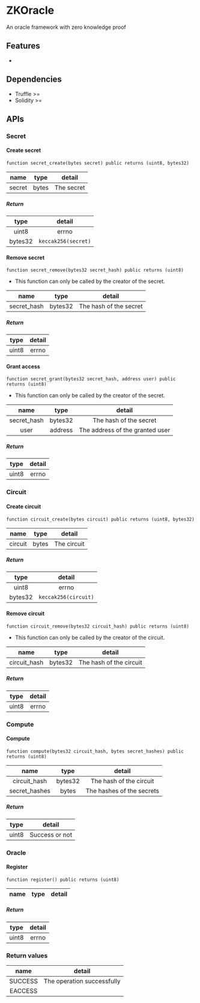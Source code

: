 # ZKOracle
An oracle framework with zero knowledge proof

## Features

* 

## Dependencies

* Truffle >=
* Solidity >=

## APIs

### Secret

#### Create secret

`function secret_create(bytes secret) public returns (uint8, bytes32)`

| name | type | detail |
| :--: | :--: | :--: |
| secret | bytes | The secret |

##### Return

| type | detail |
| :--: | :--: |
| uint8 | errno |
| bytes32 | `keccak256(secret)` |

#### Remove secret 

`function secret_remove(bytes32 secret_hash) public returns (uint8)`

* This function can only be called by the creator of the secret.

| name | type | detail |
| :--: | :--: | :--: |
| secret_hash | bytes32 | The hash of the secret |

##### Return

| type | detail |
| :--: | :--: |
| uint8 | errno |

#### Grant access

`function secret_grant(bytes32 secret_hash, address user) public returns (uint8)`

* This function can only be called by the creator of the secret.

| name | type | detail |
| :--: | :--: | :--: |
| secret_hash | bytes32 | The hash of the secret |
| user | address | The address of the granted user |

##### Return

| type | detail |
| :--: | :--: |
| uint8 | errno |

### Circuit

#### Create circuit 

`function circuit_create(bytes circuit) public returns (uint8, bytes32)`

| name | type | detail |
| :--: | :--: | :--: |
| circuit | bytes | The circuit |

##### Return

| type | detail |
| :--: | :--: |
| uint8 | errno |
| bytes32 | `keccak256(circuit)` |

#### Remove circuit 

`function circuit_remove(bytes32 circuit_hash) public returns (uint8)`

* This function can only be called by the creator of the circuit.

| name | type | detail |
| :--: | :--: | :--: |
| circuit_hash | bytes32 | The hash of the circuit |

##### Return

| type | detail |
| :--: | :--: |
| uint8 | errno |

### Compute

#### Compute

`function compute(bytes32 circuit_hash, bytes secret_hashes) public returns (uint8)`

| name | type | detail |
| :--: | :--: | :--: |
| circuit_hash | bytes32 | The hash of the circuit |
| secret_hashes | bytes | The hashes of the secrets |

##### Return

| type | detail |
| :--: | :--: |
| uint8 | Success or not |

### Oracle

#### Register

`function register() public returns (uint8)`

| name | type | detail |
| :--: | :--: | :--: |

##### Return

| type | detail |
| :--: | :--: |
| uint8 | errno |

### Return values

| name | detail |
| :--: | :--: |
| SUCCESS | The operation successfully |
| EACCESS |  |
